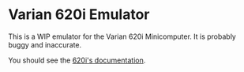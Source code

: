 # Varian 620i Emulator 
This is a WIP emulator for the Varian 620i Minicomputer. It is probably buggy and inaccurate.

You should see the [620i's documentation].

[620i's documentation]: https://bitsavers.org/pdf/varian/620i/
